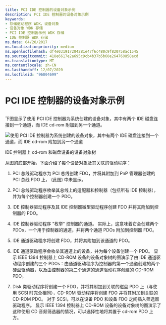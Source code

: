 ```yaml
---
title: PCI IDE 控制器的设备对象示例
description: PCI IDE 控制器的设备对象示例
keywords:
- 存储驱动程序 WDK，设备对象
- 设备对象 WDK 存储
- PCI IDE 控制器示例 WDK 存储
- IDE 控制器 WDK 存储
ms.date: 04/20/2017
ms.localizationpriority: medium
ms.openlocfilehash: df4e031917204281e47f6c480c9f820758ac1545
ms.sourcegitcommit: 418e6617e2a695c9cb4b37b5b60e264760858acd
ms.translationtype: MT
ms.contentlocale: zh-CN
ms.lasthandoff: 12/07/2020
ms.locfileid: "96804699"
---
```

# <a name="device-object-example-for-a-pci-ide-controller"></a>PCI IDE 控制器的设备对象示例


## <span id="ddk_device_object_example_for_a_pci_ide_controller_kg"></span><span id="DDK_DEVICE_OBJECT_EXAMPLE_FOR_A_PCI_IDE_CONTROLLER_KG"></span>


下图显示了使用 PCI IDE 控制器为系统创建的设备对象，其中有两个 IDE 磁盘连接到一个通道，而 IDE cd-rom 附加到另一个通道。

![使用 PCI IDE 控制器为系统创建的设备对象，其中有两个 IDE 磁盘连接到一个通道，而 IDE cd-rom 附加到另一个通道](images/kg201-4.png)

IDE 控制器上 cd-rom 和磁盘设备的设备对象树

从图的底部开始，下面介绍了每个设备对象及其关联的驱动程序：

1.  PCI 总线驱动程序为 PCI 总线创建 FDO，并将其附加到 PnP 管理器创建的 PCI 总线 PDO 上， (此图) 中未显示。

2.  PCI 总线驱动程序枚举其总线上的适配器和控制器（包括所有 IDE 控制器），并为每个控制器创建一个 PDO。

3.  IDE 控制器驱动程序及其 IDE 控制器微型驱动程序创建 FDO 并将其附加到控制器的 PDO。

4.  IDE 控制器驱动程序 "枚举" 控制器的通道。 实际上，这意味着它会创建两个 PDOs，一个用于控制器的通道，并将两个通道 PDOs 附加到控制器 FDO。

5.  IDE 通道驱动程序将创建 FDO，并将其附加到该通道的 PDO。

6.  IDE 通道驱动程序会枚举其通道上的设备，并为每个设备创建一个 PDO。 显示 IEEE 1394 控制器上 CD-ROM 设备的设备对象树的图演示了由 IDE 通道驱动程序创建的三个 PDOs：由通道驱动程序为控制器的第一个通道创建的两个硬盘驱动器，以及由控制器的第二个通道的通道驱动程序创建的 CD-ROM PDO。

7.  Disk 类驱动程序将创建一个 FDO，并将其附加到关联的磁盘 PDO 上（与使用 SCSI 时完全相同），CD-ROM 驱动程序将创建 FDO 并将其附加到关联的 CD-ROM PDO。 对于 SCSI，可以在设备 PDO 和设备 FDO 之间插入筛选器驱动程序。 显示 IEEE 1394 控制器上 CD-ROM 设备的设备对象树的图演示了这种使用 CD 音频筛选器的情况，可以选择性地将其置于 cd-rom PDO 上方。

 

 




